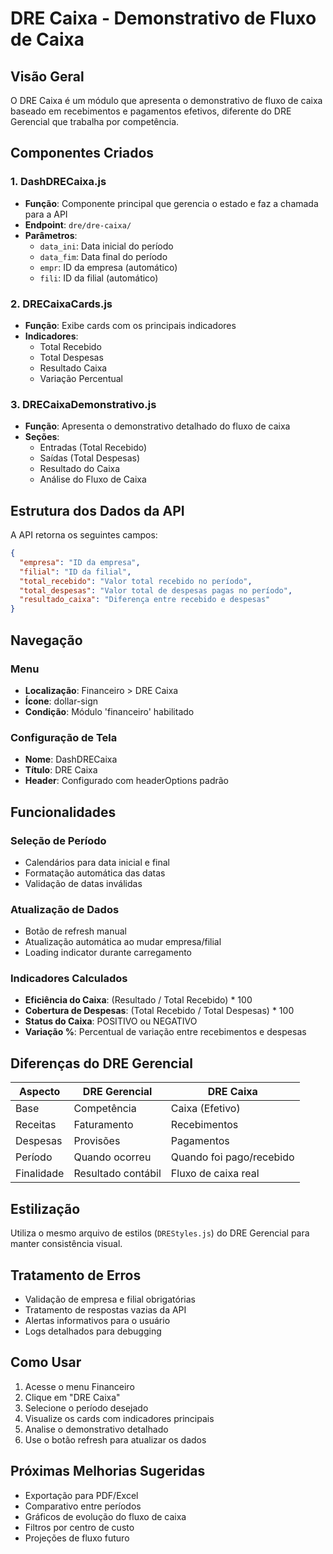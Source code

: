# DRE Caixa - Demonstrativo de Fluxo de Caixa

## Visão Geral

O DRE Caixa é um módulo que apresenta o demonstrativo de fluxo de caixa baseado em recebimentos e pagamentos efetivos, diferente do DRE Gerencial que trabalha por competência.

## Componentes Criados

### 1. DashDRECaixa.js
- **Função**: Componente principal que gerencia o estado e faz a chamada para a API
- **Endpoint**: `dre/dre-caixa/`
- **Parâmetros**: 
  - `data_ini`: Data inicial do período
  - `data_fim`: Data final do período
  - `empr`: ID da empresa (automático)
  - `fili`: ID da filial (automático)

### 2. DRECaixaCards.js
- **Função**: Exibe cards com os principais indicadores
- **Indicadores**:
  - Total Recebido
  - Total Despesas
  - Resultado Caixa
  - Variação Percentual

### 3. DRECaixaDemonstrativo.js
- **Função**: Apresenta o demonstrativo detalhado do fluxo de caixa
- **Seções**:
  - Entradas (Total Recebido)
  - Saídas (Total Despesas)
  - Resultado do Caixa
  - Análise do Fluxo de Caixa

## Estrutura dos Dados da API

A API retorna os seguintes campos:

```json
{
  "empresa": "ID da empresa",
  "filial": "ID da filial",
  "total_recebido": "Valor total recebido no período",
  "total_despesas": "Valor total de despesas pagas no período",
  "resultado_caixa": "Diferença entre recebido e despesas"
}
```

## Navegação

### Menu
- **Localização**: Financeiro > DRE Caixa
- **Ícone**: dollar-sign
- **Condição**: Módulo 'financeiro' habilitado

### Configuração de Tela
- **Nome**: DashDRECaixa
- **Título**: DRE Caixa
- **Header**: Configurado com headerOptions padrão

## Funcionalidades

### Seleção de Período
- Calendários para data inicial e final
- Formatação automática das datas
- Validação de datas inválidas

### Atualização de Dados
- Botão de refresh manual
- Atualização automática ao mudar empresa/filial
- Loading indicator durante carregamento

### Indicadores Calculados
- **Eficiência do Caixa**: (Resultado / Total Recebido) * 100
- **Cobertura de Despesas**: (Total Recebido / Total Despesas) * 100
- **Status do Caixa**: POSITIVO ou NEGATIVO
- **Variação %**: Percentual de variação entre recebimentos e despesas

## Diferenças do DRE Gerencial

| Aspecto | DRE Gerencial | DRE Caixa |
|---------|---------------|----------|
| Base | Competência | Caixa (Efetivo) |
| Receitas | Faturamento | Recebimentos |
| Despesas | Provisões | Pagamentos |
| Período | Quando ocorreu | Quando foi pago/recebido |
| Finalidade | Resultado contábil | Fluxo de caixa real |

## Estilização

Utiliza o mesmo arquivo de estilos (`DREStyles.js`) do DRE Gerencial para manter consistência visual.

## Tratamento de Erros

- Validação de empresa e filial obrigatórias
- Tratamento de respostas vazias da API
- Alertas informativos para o usuário
- Logs detalhados para debugging

## Como Usar

1. Acesse o menu Financeiro
2. Clique em "DRE Caixa"
3. Selecione o período desejado
4. Visualize os cards com indicadores principais
5. Analise o demonstrativo detalhado
6. Use o botão refresh para atualizar os dados

## Próximas Melhorias Sugeridas

- Exportação para PDF/Excel
- Comparativo entre períodos
- Gráficos de evolução do fluxo de caixa
- Filtros por centro de custo
- Projeções de fluxo futuro